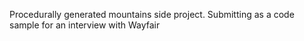 Procedurally generated mountains side project. Submitting as a code sample for an interview with Wayfair
